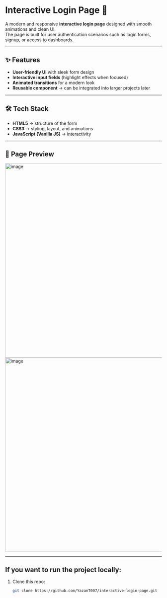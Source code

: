 # Interactive Login Page 🔐

A modern and responsive **interactive login page** designed with smooth animations and clean UI.  
The page is built for user authentication scenarios such as login forms, signup, or access to dashboards.  

---

## ✨ Features

- **User-friendly UI** with sleek form design  
- **Interactive input fields** (highlight effects when focused)  
- **Animated transitions** for a modern look  
- **Reusable component** → can be integrated into larger projects later 

---

## 🛠️ Tech Stack

- **HTML5** → structure of the form  
- **CSS3** → styling, layout, and animations  
- **JavaScript (Vanilla JS)** → interactivity 

---

## 📸 Page Preview

 <img width="1040" height="626" alt="image" src="https://github.com/user-attachments/assets/b0ac4406-0a8f-4562-9ea5-a986c6eb4a7e" />
 <img width="1079" height="625" alt="image" src="https://github.com/user-attachments/assets/1170531b-fbcc-4c46-b550-4e0679f5a6e0" />
 

---


## If you want to run the project locally:

1. Clone this repo:
   ```bash
   git clone https://github.com/YazanT007/interactive-login-page.git
